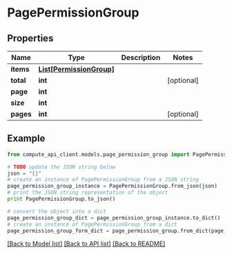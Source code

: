 # PagePermissionGroup


## Properties
Name | Type | Description | Notes
------------ | ------------- | ------------- | -------------
**items** | [**List[PermissionGroup]**](PermissionGroup.md) |  | 
**total** | **int** |  | [optional] 
**page** | **int** |  | 
**size** | **int** |  | 
**pages** | **int** |  | [optional] 

## Example

```python
from compute_api_client.models.page_permission_group import PagePermissionGroup

# TODO update the JSON string below
json = "{}"
# create an instance of PagePermissionGroup from a JSON string
page_permission_group_instance = PagePermissionGroup.from_json(json)
# print the JSON string representation of the object
print PagePermissionGroup.to_json()

# convert the object into a dict
page_permission_group_dict = page_permission_group_instance.to_dict()
# create an instance of PagePermissionGroup from a dict
page_permission_group_form_dict = page_permission_group.from_dict(page_permission_group_dict)
```
[[Back to Model list]](../README.md#documentation-for-models) [[Back to API list]](../README.md#documentation-for-api-endpoints) [[Back to README]](../README.md)


